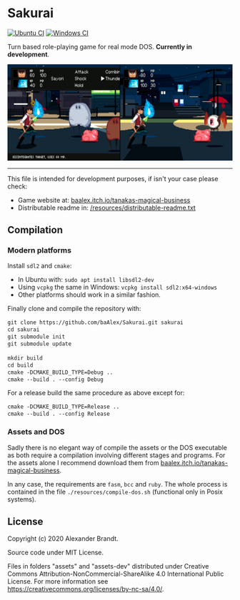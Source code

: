 
Sakurai
=======
[![Ubuntu CI](https://github.com/baAlex/sakurai/workflows/Ubuntu/badge.svg)](https://github.com/baAlex/sakurai/actions?query=workflow%3AUbuntu)
[![Windows CI](https://github.com/baAlex/sakurai/workflows/Windows/badge.svg)](https://github.com/baAlex/sakurai/actions?query=workflow%3AWindows)

Turn based role-playing game for real mode DOS. **Currently in development**.

![](https://raw.githubusercontent.com/baAlex/Sakurai/master/resources/media/banner-gameplay.png)

____

This file is intended for development purposes, if isn't your case please check:
- Game website at: [baalex.itch.io/tanakas-magical-business](https://baalex.itch.io/tanakas-magical-business)
- Distributable readme in: [/resources/distributable-readme.txt](https://github.com/baAlex/Sakurai/blob/master/resources/distributable-readme.txt)


Compilation
-----------

### Modern platforms
Install `sdl2` and `cmake`:
 - In Ubuntu with: `sudo apt install libsdl2-dev`
 - Using `vcpkg` the same in Windows: `vcpkg install sdl2:x64-windows`
 - Other platforms should work in a similar fashion.

Finally clone and compile the repository with:
```
git clone https://github.com/baAlex/Sakurai.git sakurai
cd sakurai
git submodule init
git submodule update

mkdir build
cd build
cmake -DCMAKE_BUILD_TYPE=Debug ..
cmake --build . --config Debug
```

For a release build the same procedure as above except for:
```
cmake -DCMAKE_BUILD_TYPE=Release ..
cmake --build . --config Release
```

### Assets and DOS
Sadly there is no elegant way of compile the assets or the DOS executable as both require a compilation involving different stages and programs. For the assets alone I recommend download them from [baalex.itch.io/tanakas-magical-business](https://baalex.itch.io/tanakas-magical-business).

In any case, the requirements are `fasm`, `bcc` and `ruby`. The whole process is contained in the file `./resources/compile-dos.sh` (functional only in Posix systems).


License
-------
Copyright (c) 2020 Alexander Brandt.

Source code under MIT License.

Files in folders "assets" and "assets-dev" distributed under Creative Commons Attribution-NonCommercial-ShareAlike 4.0 International Public License. For more information see https://creativecommons.org/licenses/by-nc-sa/4.0/.
